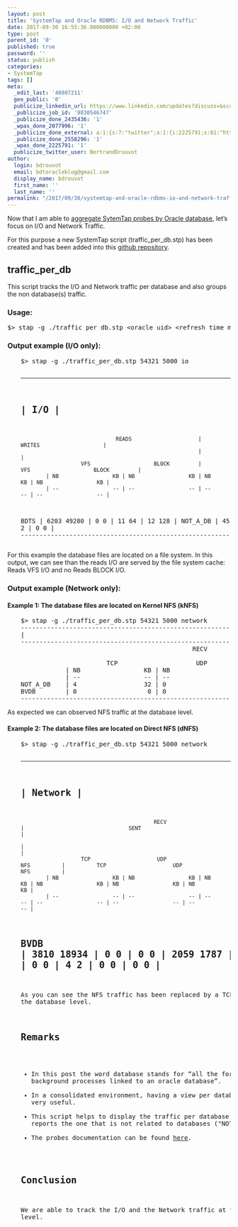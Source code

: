 ```yaml
---
layout: post
title: 'SystemTap and Oracle RDBMS: I/O and Network Traffic'
date: 2017-09-30 16:55:36.000000000 +02:00
type: post
parent_id: '0'
published: true
password: ''
status: publish
categories:
- SystemTap
tags: []
meta:
  _edit_last: '40807211'
  geo_public: '0'
  publicize_linkedin_url: https://www.linkedin.com/updates?discuss=&scope=16310177&stype=M&topic=6319922498569932800&type=U&a=QlBQ
  _publicize_job_id: '9830546747'
  _publicize_done_2435436: '1'
  _wpas_done_2077996: '1'
  _publicize_done_external: a:1:{s:7:"twitter";a:1:{i:2225791;s:61:"https://twitter.com/BertrandDrouvot/status/914156810533253121";}}
  _publicize_done_2558296: '1'
  _wpas_done_2225791: '1'
  publicize_twitter_user: BertrandDrouvot
author:
  login: bdrouvot
  email: bdtoracleblog@gmail.com
  display_name: bdrouvot
  first_name: ''
  last_name: ''
permalink: "/2017/09/30/systemtap-and-oracle-rdbms-io-and-network-traffic/"
---
```

<p>Now that I am able to <a href="https://bdrouvot.wordpress.com/2017/06/05/systemtap-aggregate-by-database/" target="_blank" rel="noopener">aggregate SytemTap probes by Oracle database</a>, let’s focus on I/O and Network Traffic.</p>
<p>For this purpose a new SystemTap script (traffic_per_db.stp) has been created and has been added into this <a href="https://github.com/bdrouvot/SystemTap" target="_blank" rel="noopener">github repository</a>.</p>
<h2>traffic_per_db</h2>
<p>This script tracks the I/O and Network traffic per database and also groups the non database(s) traffic.</p>
<h3>Usage:</h3>
<pre>$&gt; stap -g ./traffic_per_db.stp &lt;oracle uid&gt; &lt;refresh time ms&gt; &lt;io|network|both&gt;</pre>
<h3>Output example (I/O only):</h3>
<pre style="padding-left:30px;">$&gt; stap -g ./traffic_per_db.stp 54321 5000 io

-------------------------------------------------------------------------------------------------------------
|                                                          I/O                                              |
-------------------------------------------------------------------------------------------------------------
                                  READS                     |                     WRITES                    |
                                                            |                                               |
                       VFS                    BLOCK         |          VFS                    BLOCK         |
            | NB                 KB | NB                 KB | NB                 KB | NB                 KB |
            | --                 -- | --                 -- | --                 -- | --                 -- |
BDTS        | 6203            49280 | 0                   0 | 11                 64 | 12                128 |
NOT_A_DB    | 45                  3 | 0                   0 | 15                  2 | 0                   0 |
-------------------------------------------------------------------------------------------------------------</pre>
<p>For this example the database files are located on a file system. In this output, we can see than the reads I/O are served by the file system cache: Reads VFS I/O and no Reads BLOCK I/O.</p>
<h3>Output example (Network only):</h3>
<h4>Example 1: The database files are located on Kernel NFS (kNFS)</h4>
<pre style="padding-left:30px;">$&gt; stap -g ./traffic_per_db.stp 54321 5000 network
-------------------------------------------------------------------------------------------------------------------------------------------------------------
|                                                                                Network                                                                    |
-------------------------------------------------------------------------------------------------------------------------------------------------------------
                                              RECV                                  |                                 SENT                                  |
                                                                                    |                                                                       |
                       TCP                     UDP                     NFS          |          TCP                     UDP                     NFS          |
            | NB                 KB | NB                 KB | NB                 KB | NB                 KB | NB                 KB | NB                 KB |
            | --                 -- | --                 -- | --                 -- | --                 -- | --                 -- | --                 -- |
NOT_A_DB    | 4                  32 | 0                   0 | 61                706 | 1943              252 | 0                   0 | 5                  80 |
BVDB        | 0                   0 | 0                   0 | 1623            16825 | 113                13 | 0                   0 | 170              1437 |
-------------------------------------------------------------------------------------------------------------------------------------------------------------
</pre>
<p>As expected we can observed NFS traffic at the database level.</p>
<h4>Example 2: The database files are located on Direct NFS (dNFS)</h4>
<pre style="padding-left:30px;">$&gt; stap -g ./traffic_per_db.stp 54321 5000 network

-------------------------------------------------------------------------------------------------------------------------------------------------------------
|                                                                                Network                                                                    |
-------------------------------------------------------------------------------------------------------------------------------------------------------------
                                              RECV                                  |                                 SENT                                  |
                                                                                    |                                                                       |
                       TCP                     UDP                     NFS          |          TCP                     UDP                     NFS          |
            | NB                 KB | NB                 KB | NB                 KB | NB                 KB | NB                 KB | NB                 KB |
            | --                 -- | --                 -- | --                 -- | --                 -- | --                 -- | --                 -- |
BVDB        | 3810            18934 | 0                   0 | 0                   0 | 2059             1787 | 0                   0 | 0                   0 |
NOT_A_DB    | 3                  24 | 0                   0 | 0                   0 | 4                   2 | 0                   0 | 0                   0 |
-------------------------------------------------------------------------------------------------------------------------------------------------------------
As you can see the NFS traffic has been replaced by a TCP traffic at the database level.

## Remarks

- In this post the word database stands for “all the foreground and background processes linked to an oracle database”.
- In a consolidated environment, having a view per database can be very useful.
- This script helps to display the traffic per database and also reports the one that is not related to databases ("NOT\_A\_DB").
- The probes documentation can be found [here](https://sourceware.org/systemtap/tapsets/).

## Conclusion

We are able to track the I/O and the Network traffic at the database level.

